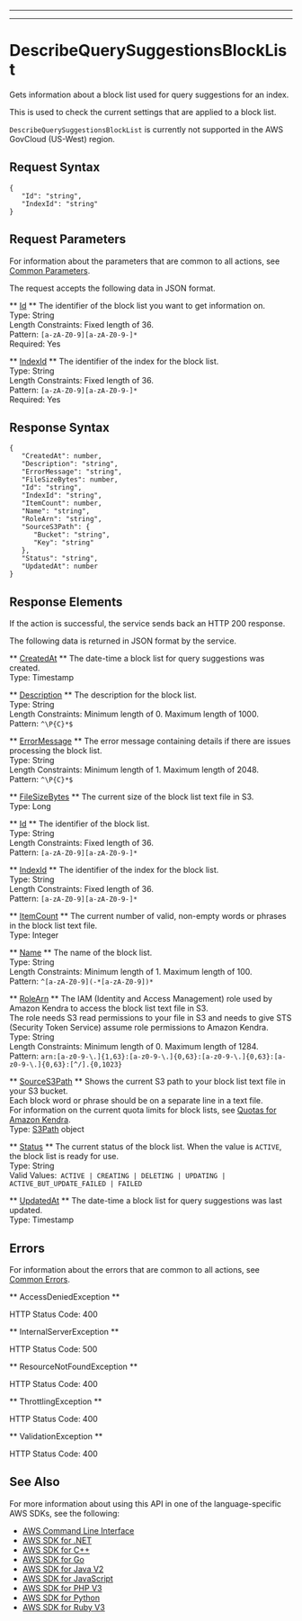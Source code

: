 --------

--------

# DescribeQuerySuggestionsBlockList<a name="API_DescribeQuerySuggestionsBlockList"></a>

Gets information about a block list used for query suggestions for an index\.

This is used to check the current settings that are applied to a block list\.

 `DescribeQuerySuggestionsBlockList` is currently not supported in the AWS GovCloud \(US\-West\) region\.

## Request Syntax<a name="API_DescribeQuerySuggestionsBlockList_RequestSyntax"></a>

```
{
   "Id": "string",
   "IndexId": "string"
}
```

## Request Parameters<a name="API_DescribeQuerySuggestionsBlockList_RequestParameters"></a>

For information about the parameters that are common to all actions, see [Common Parameters](CommonParameters.md)\.

The request accepts the following data in JSON format\.

 ** [Id](#API_DescribeQuerySuggestionsBlockList_RequestSyntax) **   <a name="Kendra-DescribeQuerySuggestionsBlockList-request-Id"></a>
The identifier of the block list you want to get information on\.  
Type: String  
Length Constraints: Fixed length of 36\.  
Pattern: `[a-zA-Z0-9][a-zA-Z0-9-]*`   
Required: Yes

 ** [IndexId](#API_DescribeQuerySuggestionsBlockList_RequestSyntax) **   <a name="Kendra-DescribeQuerySuggestionsBlockList-request-IndexId"></a>
The identifier of the index for the block list\.  
Type: String  
Length Constraints: Fixed length of 36\.  
Pattern: `[a-zA-Z0-9][a-zA-Z0-9-]*`   
Required: Yes

## Response Syntax<a name="API_DescribeQuerySuggestionsBlockList_ResponseSyntax"></a>

```
{
   "CreatedAt": number,
   "Description": "string",
   "ErrorMessage": "string",
   "FileSizeBytes": number,
   "Id": "string",
   "IndexId": "string",
   "ItemCount": number,
   "Name": "string",
   "RoleArn": "string",
   "SourceS3Path": { 
      "Bucket": "string",
      "Key": "string"
   },
   "Status": "string",
   "UpdatedAt": number
}
```

## Response Elements<a name="API_DescribeQuerySuggestionsBlockList_ResponseElements"></a>

If the action is successful, the service sends back an HTTP 200 response\.

The following data is returned in JSON format by the service\.

 ** [CreatedAt](#API_DescribeQuerySuggestionsBlockList_ResponseSyntax) **   <a name="Kendra-DescribeQuerySuggestionsBlockList-response-CreatedAt"></a>
The date\-time a block list for query suggestions was created\.  
Type: Timestamp

 ** [Description](#API_DescribeQuerySuggestionsBlockList_ResponseSyntax) **   <a name="Kendra-DescribeQuerySuggestionsBlockList-response-Description"></a>
The description for the block list\.  
Type: String  
Length Constraints: Minimum length of 0\. Maximum length of 1000\.  
Pattern: `^\P{C}*$` 

 ** [ErrorMessage](#API_DescribeQuerySuggestionsBlockList_ResponseSyntax) **   <a name="Kendra-DescribeQuerySuggestionsBlockList-response-ErrorMessage"></a>
The error message containing details if there are issues processing the block list\.  
Type: String  
Length Constraints: Minimum length of 1\. Maximum length of 2048\.  
Pattern: `^\P{C}*$` 

 ** [FileSizeBytes](#API_DescribeQuerySuggestionsBlockList_ResponseSyntax) **   <a name="Kendra-DescribeQuerySuggestionsBlockList-response-FileSizeBytes"></a>
The current size of the block list text file in S3\.  
Type: Long

 ** [Id](#API_DescribeQuerySuggestionsBlockList_ResponseSyntax) **   <a name="Kendra-DescribeQuerySuggestionsBlockList-response-Id"></a>
The identifier of the block list\.  
Type: String  
Length Constraints: Fixed length of 36\.  
Pattern: `[a-zA-Z0-9][a-zA-Z0-9-]*` 

 ** [IndexId](#API_DescribeQuerySuggestionsBlockList_ResponseSyntax) **   <a name="Kendra-DescribeQuerySuggestionsBlockList-response-IndexId"></a>
The identifier of the index for the block list\.  
Type: String  
Length Constraints: Fixed length of 36\.  
Pattern: `[a-zA-Z0-9][a-zA-Z0-9-]*` 

 ** [ItemCount](#API_DescribeQuerySuggestionsBlockList_ResponseSyntax) **   <a name="Kendra-DescribeQuerySuggestionsBlockList-response-ItemCount"></a>
The current number of valid, non\-empty words or phrases in the block list text file\.  
Type: Integer

 ** [Name](#API_DescribeQuerySuggestionsBlockList_ResponseSyntax) **   <a name="Kendra-DescribeQuerySuggestionsBlockList-response-Name"></a>
The name of the block list\.  
Type: String  
Length Constraints: Minimum length of 1\. Maximum length of 100\.  
Pattern: `^[a-zA-Z0-9](-*[a-zA-Z0-9])*` 

 ** [RoleArn](#API_DescribeQuerySuggestionsBlockList_ResponseSyntax) **   <a name="Kendra-DescribeQuerySuggestionsBlockList-response-RoleArn"></a>
The IAM \(Identity and Access Management\) role used by Amazon Kendra to access the block list text file in S3\.  
The role needs S3 read permissions to your file in S3 and needs to give STS \(Security Token Service\) assume role permissions to Amazon Kendra\.  
Type: String  
Length Constraints: Minimum length of 0\. Maximum length of 1284\.  
Pattern: `arn:[a-z0-9-\.]{1,63}:[a-z0-9-\.]{0,63}:[a-z0-9-\.]{0,63}:[a-z0-9-\.]{0,63}:[^/].{0,1023}` 

 ** [SourceS3Path](#API_DescribeQuerySuggestionsBlockList_ResponseSyntax) **   <a name="Kendra-DescribeQuerySuggestionsBlockList-response-SourceS3Path"></a>
Shows the current S3 path to your block list text file in your S3 bucket\.  
Each block word or phrase should be on a separate line in a text file\.  
For information on the current quota limits for block lists, see [Quotas for Amazon Kendra](https://docs.aws.amazon.com/kendra/latest/dg/quotas.html)\.  
Type: [S3Path](API_S3Path.md) object

 ** [Status](#API_DescribeQuerySuggestionsBlockList_ResponseSyntax) **   <a name="Kendra-DescribeQuerySuggestionsBlockList-response-Status"></a>
The current status of the block list\. When the value is `ACTIVE`, the block list is ready for use\.  
Type: String  
Valid Values:` ACTIVE | CREATING | DELETING | UPDATING | ACTIVE_BUT_UPDATE_FAILED | FAILED` 

 ** [UpdatedAt](#API_DescribeQuerySuggestionsBlockList_ResponseSyntax) **   <a name="Kendra-DescribeQuerySuggestionsBlockList-response-UpdatedAt"></a>
The date\-time a block list for query suggestions was last updated\.  
Type: Timestamp

## Errors<a name="API_DescribeQuerySuggestionsBlockList_Errors"></a>

For information about the errors that are common to all actions, see [Common Errors](CommonErrors.md)\.

 ** AccessDeniedException **   
  
HTTP Status Code: 400

 ** InternalServerException **   
  
HTTP Status Code: 500

 ** ResourceNotFoundException **   
  
HTTP Status Code: 400

 ** ThrottlingException **   
  
HTTP Status Code: 400

 ** ValidationException **   
  
HTTP Status Code: 400

## See Also<a name="API_DescribeQuerySuggestionsBlockList_SeeAlso"></a>

For more information about using this API in one of the language\-specific AWS SDKs, see the following:
+  [AWS Command Line Interface](https://docs.aws.amazon.com/goto/aws-cli/kendra-2019-02-03/DescribeQuerySuggestionsBlockList) 
+  [AWS SDK for \.NET](https://docs.aws.amazon.com/goto/DotNetSDKV3/kendra-2019-02-03/DescribeQuerySuggestionsBlockList) 
+  [AWS SDK for C\+\+](https://docs.aws.amazon.com/goto/SdkForCpp/kendra-2019-02-03/DescribeQuerySuggestionsBlockList) 
+  [AWS SDK for Go](https://docs.aws.amazon.com/goto/SdkForGoV1/kendra-2019-02-03/DescribeQuerySuggestionsBlockList) 
+  [AWS SDK for Java V2](https://docs.aws.amazon.com/goto/SdkForJavaV2/kendra-2019-02-03/DescribeQuerySuggestionsBlockList) 
+  [AWS SDK for JavaScript](https://docs.aws.amazon.com/goto/AWSJavaScriptSDK/kendra-2019-02-03/DescribeQuerySuggestionsBlockList) 
+  [AWS SDK for PHP V3](https://docs.aws.amazon.com/goto/SdkForPHPV3/kendra-2019-02-03/DescribeQuerySuggestionsBlockList) 
+  [AWS SDK for Python](https://docs.aws.amazon.com/goto/boto3/kendra-2019-02-03/DescribeQuerySuggestionsBlockList) 
+  [AWS SDK for Ruby V3](https://docs.aws.amazon.com/goto/SdkForRubyV3/kendra-2019-02-03/DescribeQuerySuggestionsBlockList) 
